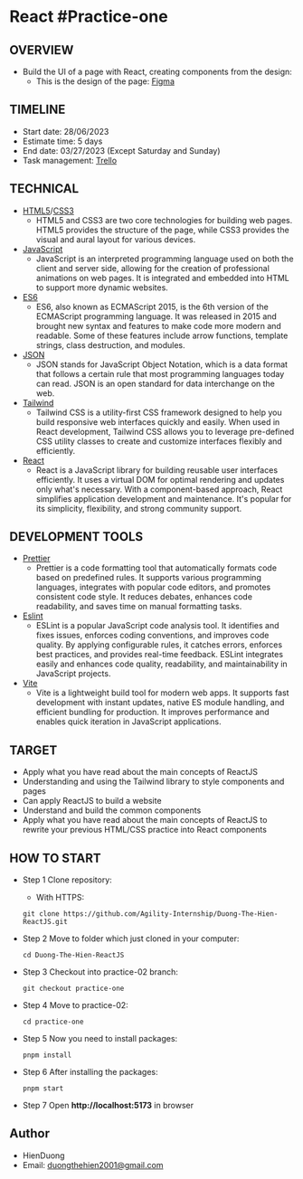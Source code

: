 # React #Practice-one

## OVERVIEW

* Build the UI of a page with React, creating components from the design:
  + This is the design of the page: [Figma](https://www.figma.com/file/vxpGwXCoCTOmemQ77z9UYB/Yoora-CMS?node-id=0%3A1988&mode=dev)

## TIMELINE

* Start date: 28/06/2023
* Estimate time: 5 days
* End date: 03/27/2023 (Except Saturday and Sunday)
* Task management: [Trello](https://trello.com/b/sZ2HEiS3/reactjs-practice-01)

## TECHNICAL

* [HTML5](https://developer.mozilla.org/en-US/docs/Web/HTML)/[CSS3](https://developer.mozilla.org/en-US/docs/Web/CSS)
  + HTML5 and CSS3 are two core technologies for building web pages. HTML5 provides the structure of the page, while CSS3 provides the visual and aural layout for various devices.
* [JavaScript](https://developer.mozilla.org/en-US/docs/Web/JavaScript)
  + JavaScript is an interpreted programming language used on both the client and server side, allowing for the creation of professional animations on web pages. It is integrated and embedded into HTML to support more dynamic websites.
* [ES6](http://es6-features.org/)
  + ES6, also known as ECMAScript 2015, is the 6th version of the ECMAScript programming language. It was released in 2015 and brought new syntax and features to make code more modern and readable. Some of these features include arrow functions, template strings, class destruction, and modules.
* [JSON](https://www.w3schools.com/js/js_json_intro.asp)
  + JSON stands for JavaScript Object Notation, which is a data format that follows a certain rule that most programming languages today can read. JSON is an open standard for data interchange on the web.
* [Tailwind](https://tailwindui.com/documentation)
  + Tailwind CSS is a utility-first CSS framework designed to help you build responsive web interfaces quickly and easily. When used in React development, Tailwind CSS allows you to leverage pre-defined CSS utility classes to create and customize interfaces flexibly and efficiently.
* [React](https://react.dev/learn)
  + React is a JavaScript library for building reusable user interfaces efficiently. It uses a virtual DOM for optimal rendering and updates only what's necessary. With a component-based approach, React simplifies application development and maintenance. It's popular for its simplicity, flexibility, and strong community support.

## DEVELOPMENT TOOLS

* [Prettier](https://docs.google.com/document/d/1MF8DaLU2YsnOjFPMEMo7l8BASeBk6MHj2dXO-IhWXag/edit#heading=h.wn1dmnyf0s8c)
    - Prettier is a code formatting tool that automatically formats code based on predefined rules. It supports various programming languages, integrates with popular code editors, and promotes consistent code style. It reduces debates, enhances code readability, and saves time on manual formatting tasks.
* [Eslint](https://eslint.org/)
    - ESLint is a popular JavaScript code analysis tool. It identifies and fixes issues, enforces coding conventions, and improves code quality. By applying configurable rules, it catches errors, enforces best practices, and provides real-time feedback. ESLint integrates easily and enhances code quality, readability, and maintainability in JavaScript projects.
* [Vite](https://vitejs.dev/)
    - Vite is a lightweight build tool for modern web apps. It supports fast development with instant updates, native ES module handling, and efficient bundling for production. It improves performance and enables quick iteration in JavaScript applications.

## TARGET

* Apply what you have read about the main concepts of ReactJS
* Understanding and using the Tailwind library to style components and pages
* Can apply ReactJS to build a website
* Understand and build the common components
* Apply what you have read about the main concepts of ReactJS to rewrite your previous HTML/CSS practice into React components

## HOW TO START

* Step 1 Clone repository:
    - With HTTPS:
    ~~~
    git clone https://github.com/Agility-Internship/Duong-The-Hien-ReactJS.git
    ~~~

* Step 2 Move to folder which just cloned in your computer:
    ~~~
    cd Duong-The-Hien-ReactJS
    ~~~

* Step 3 Checkout into practice-02 branch:
    ~~~
    git checkout practice-one
    ~~~

* Step 4 Move to practice-02:
    ~~~
    cd practice-one
    ~~~

* Step 5 Now you need to install packages:
    ~~~
    pnpm install
    ~~~

* Step 6 After installing the packages:
    ~~~
    pnpm start
    ~~~

* Step 7 Open **http://localhost:5173** in browser

## Author

* HienDuong
* Email: duongthehien2001@gmail.com